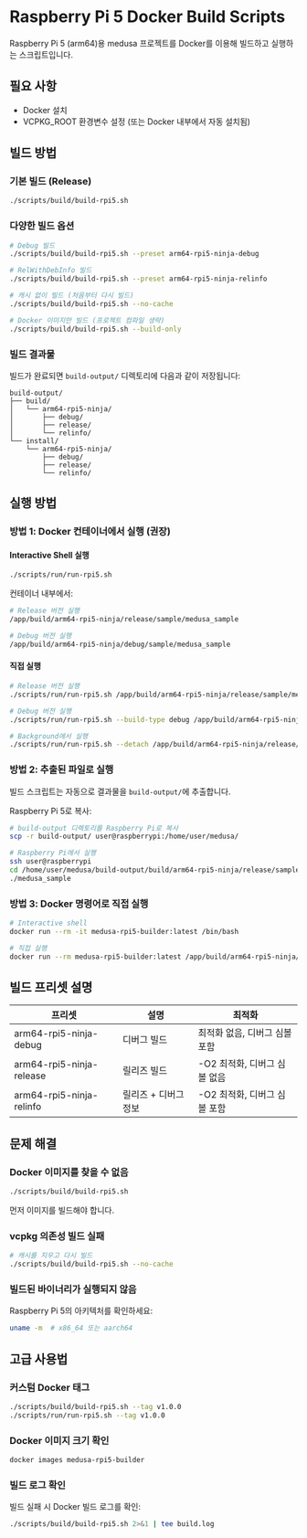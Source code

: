 # Raspberry Pi 5 Docker Build Scripts

Raspberry Pi 5 (arm64)용 medusa 프로젝트를 Docker를 이용해 빌드하고 실행하는 스크립트입니다.

## 필요 사항

- Docker 설치
- VCPKG_ROOT 환경변수 설정 (또는 Docker 내부에서 자동 설치됨)

## 빌드 방법

### 기본 빌드 (Release)

```bash
./scripts/build/build-rpi5.sh
```

### 다양한 빌드 옵션

```bash
# Debug 빌드
./scripts/build/build-rpi5.sh --preset arm64-rpi5-ninja-debug

# RelWithDebInfo 빌드
./scripts/build/build-rpi5.sh --preset arm64-rpi5-ninja-relinfo

# 캐시 없이 빌드 (처음부터 다시 빌드)
./scripts/build/build-rpi5.sh --no-cache

# Docker 이미지만 빌드 (프로젝트 컴파일 생략)
./scripts/build/build-rpi5.sh --build-only
```

### 빌드 결과물

빌드가 완료되면 `build-output/` 디렉토리에 다음과 같이 저장됩니다:
```
build-output/
├── build/
│   └── arm64-rpi5-ninja/
│       ├── debug/
│       ├── release/
│       └── relinfo/
└── install/
    └── arm64-rpi5-ninja/
        ├── debug/
        ├── release/
        └── relinfo/
```

## 실행 방법

### 방법 1: Docker 컨테이너에서 실행 (권장)

#### Interactive Shell 실행
```bash
./scripts/run/run-rpi5.sh
```

컨테이너 내부에서:
```bash
# Release 버전 실행
/app/build/arm64-rpi5-ninja/release/sample/medusa_sample

# Debug 버전 실행
/app/build/arm64-rpi5-ninja/debug/sample/medusa_sample
```

#### 직접 실행
```bash
# Release 버전 실행
./scripts/run/run-rpi5.sh /app/build/arm64-rpi5-ninja/release/sample/medusa_sample

# Debug 버전 실행
./scripts/run/run-rpi5.sh --build-type debug /app/build/arm64-rpi5-ninja/debug/sample/medusa_sample

# Background에서 실행
./scripts/run/run-rpi5.sh --detach /app/build/arm64-rpi5-ninja/release/sample/medusa_sample
```

### 방법 2: 추출된 파일로 실행

빌드 스크립트는 자동으로 결과물을 `build-output/`에 추출합니다.

Raspberry Pi 5로 복사:
```bash
# build-output 디렉토리를 Raspberry Pi로 복사
scp -r build-output/ user@raspberrypi:/home/user/medusa/

# Raspberry Pi에서 실행
ssh user@raspberrypi
cd /home/user/medusa/build-output/build/arm64-rpi5-ninja/release/sample/
./medusa_sample
```

### 방법 3: Docker 명령어로 직접 실행

```bash
# Interactive shell
docker run --rm -it medusa-rpi5-builder:latest /bin/bash

# 직접 실행
docker run --rm medusa-rpi5-builder:latest /app/build/arm64-rpi5-ninja/release/sample/medusa_sample
```

## 빌드 프리셋 설명

| 프리셋 | 설명 | 최적화 |
|--------|------|--------|
| arm64-rpi5-ninja-debug | 디버그 빌드 | 최적화 없음, 디버그 심볼 포함 |
| arm64-rpi5-ninja-release | 릴리즈 빌드 | -O2 최적화, 디버그 심볼 없음 |
| arm64-rpi5-ninja-relinfo | 릴리즈 + 디버그 정보 | -O2 최적화, 디버그 심볼 포함 |

## 문제 해결

### Docker 이미지를 찾을 수 없음
```bash
./scripts/build/build-rpi5.sh
```
먼저 이미지를 빌드해야 합니다.

### vcpkg 의존성 빌드 실패
```bash
# 캐시를 지우고 다시 빌드
./scripts/build/build-rpi5.sh --no-cache
```

### 빌드된 바이너리가 실행되지 않음
Raspberry Pi 5의 아키텍처를 확인하세요:
```bash
uname -m  # x86_64 또는 aarch64
```

## 고급 사용법

### 커스텀 Docker 태그
```bash
./scripts/build/build-rpi5.sh --tag v1.0.0
./scripts/run/run-rpi5.sh --tag v1.0.0
```

### Docker 이미지 크기 확인
```bash
docker images medusa-rpi5-builder
```

### 빌드 로그 확인
빌드 실패 시 Docker 빌드 로그를 확인:
```bash
./scripts/build/build-rpi5.sh 2>&1 | tee build.log
```

